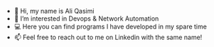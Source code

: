 - 👋 Hi, my name is Ali Qasimi
- 👀 I’m interested in Devops & Network Automation
- 💻 Here you can find programs I have developed in my spare time
- 📫 Feel free to reach out to me on Linkedin with the same name!

<!---
ali-qasimi/ali-qasimi is a ✨ special ✨ repository because its `README.md` (this file) appears on your GitHub profile.
You can click the Preview link to take a look at your changes.
--->

